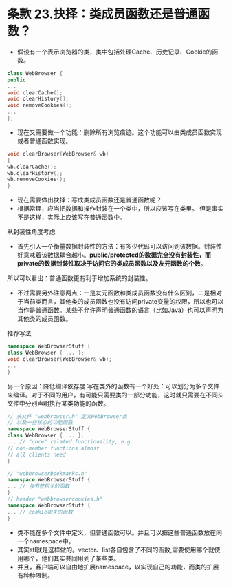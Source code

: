 # 条款 23.抉择：类成员函数还是普通函数？

- 假设有一个表示浏览器的类，类中包括处理Cache、历史记录、Cookie的函数。

```cpp
class WebBrowser {
public:
...
void clearCache();
void clearHistory();
void removeCookies();
...
};
```

- 现在又需要做一个功能：删除所有浏览痕迹。这个功能可以由类成员函数实现或者普通函数实现。

```cpp
void clearBrowser(WebBrowser& wb)
{
wb.clearCache();
wb.clearHistory();
wb.removeCookies();
}
```

- 现在需要做出抉择：写成类成员函数还是普通函数呢？
- 根据常理，应当把数据和操作封装在一个类中，所以应该写在类里。 但是事实不是这样，实际上应该写在普通函数中。

从封装性角度考虑
- 首先引入一个衡量数据封装性的方法：有多少代码可以访问到该数据。封装性好意味着该数据耦合越小。**public/protected的数据完全没有封装性，而private的数据封装性取决于访问它的类成员函数以及友元函数的个数**。

所以可以看出：普通函数更有利于增加系统的封装性。

- 不过需要另外注意两点：一是友元函数和类成员函数没有什么区别，二是相对于当前类而言，其他类的成员函数也没有访问private变量的权限，所以也可以当作是普通函数。某些不允许声明普通函数的语言（比如Java）也可以声明为其他类的成员函数。

推荐写法
```cpp
namespace WebBrowserStuff {
class WebBrowser { ... };
void clearBrowser(WebBrowser& wb);
...
}
```

另一个原因：降低编译依存度
写在类外的函数有一个好处：可以划分为多个文件来编译。对于不同的用户，有可能只需要类的一部分功能，这时就只需要在不同头文件中分别声明执行某类功能的函数。

```cpp
// 头文件 "webbrowser.h" 定义WebBrowser类
// 以及一些核心的功能函数
namespace WebBrowserStuff {
class WebBrowser { ... };
... // "core" related functionality, e.g.
// non-member functions almost
// all clients need
}

// "webbrowserbookmarks.h"
namespace WebBrowserStuff {
... // 与书签相关的函数
} 
// header "webbrowsercookies.h"
namespace WebBrowserStuff {
... // cookie相关的函数
} 
```

- 类不能在多个文件中定义，但普通函数可以。并且可以把这些普通函数放在同一个namespace中。
- 其实stl就是这样做的。vector、list各自包含了不同的函数,需要使用哪个就使用哪个，他们其实共同用到了某些类。
- 并且，客户端可以自由地扩展namespace，以实现自己的功能，而类的扩展有种种限制。